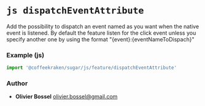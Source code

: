 

<!-- @namespace    sugar.js.feature -->

# ```js dispatchEventAttribute ```


Add the possibility to dispatch an event named as you want
when the native event is listened. By default the feature listen for
the click event unless you specify another one by using the format "{event}:{eventNameToDispach}"


### Example (js)

```js
import '@coffeekraken/sugar/js/feature/dispatchEventAttribute'
```


### Author
- **Olivier Bossel** <a href="mailto:olivier.bossel@gmail.com">olivier.bossel@gmail.com</a> 

